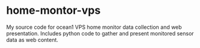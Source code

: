 # home-montor-vps
My source code for ocean1 VPS home monitor data collection and web presentation.
Includes python code to gather and present monitored sensor data as web content.
